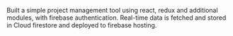 Built a simple project management tool using react, redux and additional modules, with firebase authentication. Real-time data is fetched and stored in Cloud firestore and deployed to firebase hosting.
